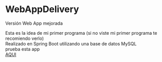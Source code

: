 # WebAppDelivery
Versión Web App mejorada

Esta es la idea de mi primer programa (si no viste mi primer programa te recomiendo verlo)
</br>
Realizado en Spring Boot utilizando una base de datos MySQL
</br>
prueba esta app
</br>
<a href="https//:mideliveryapp.herokuapp.com" target="_blank"> AQUI </a>
